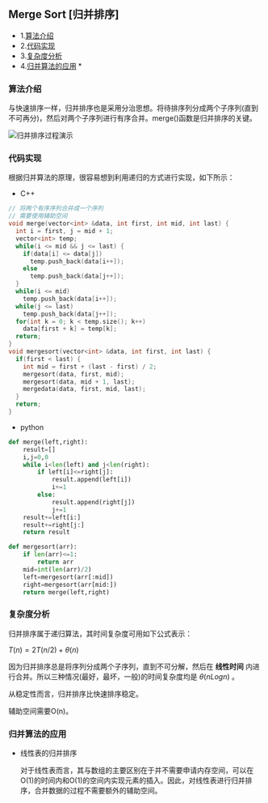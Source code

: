## Merge Sort \[归并排序\]

  * 1.[算法介绍](#算法介绍)
  * 2.[代码实现](#代码实现)
  * 3.[复杂度分析](#复杂度分析)
  * 4.[归并算法的应用](#归并算法的应用)
    *

### 算法介绍

与快速排序一样，归并排序也是采用分治思想。将待排序列分成两个子序列(直到不可再分)，然后对两个子序列进行有序合并。merge()函数是归并排序的关键。

![归并排序过程演示](http://www.geeksforgeeks.org/wp-content/uploads/gq/2013/03/Merge-Sort.png)

### 代码实现

根据归并算法的原理，很容易想到利用递归的方式进行实现，如下所示：

* C++

```cpp
// 将两个有序序列合并成一个序列
// 需要使用辅助空间
void merge(vector<int> &data, int first, int mid, int last) {
  int i = first, j = mid + 1;
  vector<int> temp;
  while(i <= mid && j <= last) {
    if(data[i] <= data[j])
      temp.push_back(data[i++]);
    else
      temp.push_back(data[j++]);
  }
  while(i <= mid)
    temp.push_back(data[i++]);
  while(j <= last)
    temp.push_back(data[j++]);
  for(int k = 0; k < temp.size(); k++)
    data[first + k] = temp[k];
  return;
}
void mergesort(vector<int> &data, int first, int last) {
  if(first < last) {
    int mid = first + (last - first) / 2;
    mergesort(data, first, mid);
    mergesort(data, mid + 1, last);
    mergedata(data, first, mid, last);
  }
  return;
}
```

* python

```python
def merge(left,right):
    result=[]
    i,j=0,0
    while i<len(left) and j<len(right):
        if left[i]<=right[j]:
            result.append(left[i])
            i+=1
        else:
            result.append(right[j])
            j+=1
    result+=left[i:]
    result+=right[j:]
    return result

def mergesort(arr):
    if len(arr)<=1:
        return arr
    mid=int(len(arr)/2)
    left=mergesort(arr[:mid])
    right=mergesort(arr[mid:])
    return merge(left,right)
```

### 复杂度分析

归并排序属于递归算法，其时间复杂度可用如下公式表示：

$T(n) = 2T(n/2) + \theta(n)$

因为归并排序总是将序列分成两个子序列，直到不可分解，然后在 **线性时间** 内进行合并。所以三种情况(最好，最坏，一般)的时间复杂度均是 $\theta(nLogn)$ 。

从稳定性而言，归并排序比快速排序稳定。

辅助空间需要O(n)。

### 归并算法的应用

* 线性表的归并排序

  对于线性表而言，其与数组的主要区别在于并不需要申请内存空间，可以在O(1)的时间内和O(1)的空间内实现元素的插入。因此，对线性表进行归并排序，合并数据的过程不需要额外的辅助空间。
